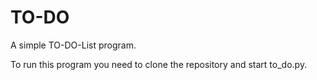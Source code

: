 # TO-DO
A simple TO-DO-List program.

To run this program you need to clone the repository and start to_do.py.
